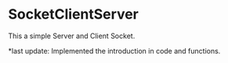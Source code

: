 # SocketClientServer
This a simple Server and Client Socket.

*last update: Implemented the introduction in code and functions.
